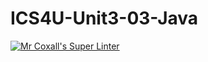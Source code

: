 # ICS4U-Unit3-03-Java

[![Mr Coxall's Super Linter](https://github.com/Seti-Ngabo/ICS4U-Unit3-03-Java/workflows/Mr%20Coxall's%20Super%20Linter/badge.svg)](https://github.com/Seti-Ngabo/ICS4U-Unit3-03-Java/actions/)
